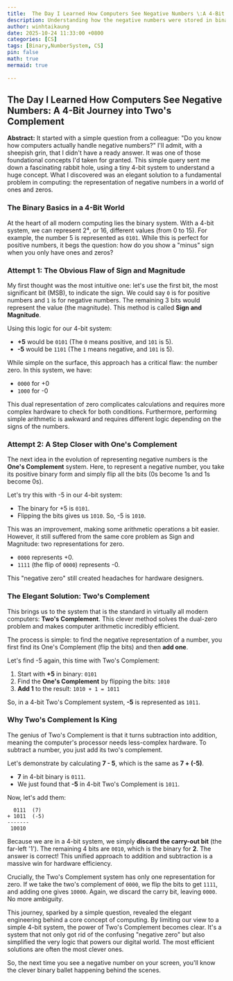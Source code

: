 ```yaml
---
title:  The Day I Learned How Computers See Negative Numbers \:A 4-Bit Journey into Two's Complement
description: Understanding how the negative numbers were stored in binary system. 
author: winhtaikaung 
date: 2025-10-24 11:33:00 +0800
categories: [CS]
tags: [Binary,NumberSystem, CS]
pin: false
math: true
mermaid: true
 
---
```


## The Day I Learned How Computers See Negative Numbers: A 4-Bit Journey into Two's Complement

**Abstract:** It started with a simple question from a colleague: "Do you know how computers actually handle negative numbers?" I'll admit, with a sheepish grin, that I didn't have a ready answer. It was one of those foundational concepts I'd taken for granted. This simple query sent me down a fascinating rabbit hole, using a tiny 4-bit system to understand a huge concept. What I discovered was an elegant solution to a fundamental problem in computing: the representation of negative numbers in a world of ones and zeros.

### The Binary Basics in a 4-Bit World

At the heart of all modern computing lies the binary system. With a 4-bit system, we can represent 2⁴, or 16, different values (from 0 to 15). For example, the number 5 is represented as `0101`. While this is perfect for positive numbers, it begs the question: how do you show a "minus" sign when you only have ones and zeros?

### Attempt 1: The Obvious Flaw of Sign and Magnitude

My first thought was the most intuitive one: let's use the first bit, the most significant bit (MSB), to indicate the sign. We could say `0` is for positive numbers and `1` is for negative numbers. The remaining 3 bits would represent the value (the magnitude). This method is called **Sign and Magnitude**.

Using this logic for our 4-bit system:
*   **+5** would be `0101` (The `0` means positive, and `101` is 5).
*   **-5** would be `1101` (The `1` means negative, and `101` is 5).

While simple on the surface, this approach has a critical flaw: the number zero. In this system, we have:
*   `0000` for +0
*   `1000` for -0

This dual representation of zero complicates calculations and requires more complex hardware to check for both conditions. Furthermore, performing simple arithmetic is awkward and requires different logic depending on the signs of the numbers.

### Attempt 2: A Step Closer with One's Complement

The next idea in the evolution of representing negative numbers is the **One's Complement** system. Here, to represent a negative number, you take its positive binary form and simply flip all the bits (0s become 1s and 1s become 0s).

Let's try this with -5 in our 4-bit system:
*   The binary for +5 is `0101`.
*   Flipping the bits gives us `1010`. So, -5 is `1010`.

This was an improvement, making some arithmetic operations a bit easier. However, it still suffered from the same core problem as Sign and Magnitude: two representations for zero.
*   `0000` represents +0.
*   `1111` (the flip of `0000`) represents -0.

This "negative zero" still created headaches for hardware designers.

### The Elegant Solution: Two's Complement

This brings us to the system that is the standard in virtually all modern computers: **Two's Complement**. This clever method solves the dual-zero problem and makes computer arithmetic incredibly efficient.

The process is simple: to find the negative representation of a number, you first find its One's Complement (flip the bits) and then **add one**.

Let's find -5 again, this time with Two's Complement:
1.  Start with **+5** in binary: `0101`
2.  Find the **One's Complement** by flipping the bits: `1010`
3.  **Add 1** to the result: `1010 + 1 = 1011`

So, in a 4-bit Two's Complement system, **-5** is represented as `1011`.

### Why Two's Complement Is King

The genius of Two's Complement is that it turns subtraction into addition, meaning the computer's processor needs less-complex hardware. To subtract a number, you just add its two's complement.

Let's demonstrate by calculating **7 - 5**, which is the same as **7 + (-5)**.

*   **7** in 4-bit binary is `0111`.
*   We just found that **-5** in 4-bit Two's Complement is `1011`.

Now, let's add them:

```
  0111  (7)
+ 1011  (-5)
-------
 10010
```

Because we are in a 4-bit system, we simply **discard the carry-out bit** (the far-left '1'). The remaining 4 bits are `0010`, which is the binary for **2**. The answer is correct! This unified approach to addition and subtraction is a massive win for hardware efficiency.

Crucially, the Two's Complement system has only one representation for zero. If we take the two's complement of `0000`, we flip the bits to get `1111`, and adding one gives `10000`. Again, we discard the carry bit, leaving `0000`. No more ambiguity.

This journey, sparked by a simple question, revealed the elegant engineering behind a core concept of computing. By limiting our view to a simple 4-bit system, the power of Two's Complement becomes clear. It's a system that not only got rid of the confusing "negative zero" but also simplified the very logic that powers our digital world. The most efficient solutions are often the most clever ones.

So, the next time you see a negative number on your screen, you'll know the clever binary ballet happening behind the scenes.